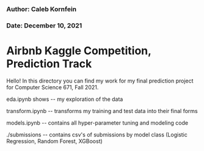### Author: Caleb Kornfein
### Date: December 10, 2021

# Airbnb Kaggle Competition, Prediction Track

Hello! In this directory you can find my work for my final prediction project for Computer Science 671, Fall 2021.

eda.ipynb shows -- my exploration of the data

transform.ipynb -- transforms my training and test data into their final forms

models.ipynb -- contains all hyper-parameter tuning and modeling code

./submissions -- contains csv's of submissions by model class (Logistic Regression, Random Forest, XGBoost)
